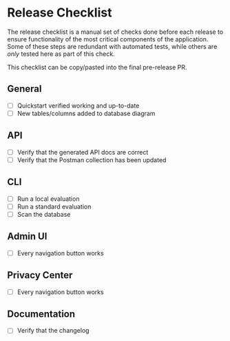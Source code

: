 # Release Checklist

The release checklist is a manual set of checks done before each release to ensure functionality of the most critical components of the application. Some of these steps are redundant with automated tests, while others are _only_ tested here as part of this check.

This checklist can be copy/pasted into the final pre-release PR.

## General

- [ ] Quickstart verified working and up-to-date
- [ ] New tables/columns added to database diagram

## API

- [ ] Verify that the generated API docs are correct
- [ ] Verify that the Postman collection has been updated

## CLI

- [ ] Run a local evaluation
- [ ] Run a standard evaluation
- [ ] Scan the database

## Admin UI

- [ ] Every navigation button works

## Privacy Center

- [ ] Every navigation button works

## Documentation

- [ ] Verify that the changelog
